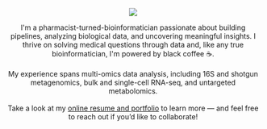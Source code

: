 
<p align="center">
<img src="https://capsule-render.vercel.app/api?text=Hey,%20I'm%20Beatriz!&animation=fadeIn&type=waving&color=gradient&height-100"/> 
 </p>



</a>

<p align="center">
I'm a pharmacist-turned-bioinformatician passionate about building pipelines, analyzing biological data, and uncovering meaningful insights. I thrive on solving medical questions through data and, like any true bioinformatician, I'm powered by black coffee ☕.  
<br><br>
My experience spans multi-omics data analysis, including 16S and shotgun metagenomics, bulk and single-cell RNA-seq, and untargeted metabolomics.  
<br><br>
Take a look at my <a href="https://brbergamo.github.io">online resume and portfolio</a> to learn more — and feel free to reach out if you’d like to collaborate!
</p>

<br/>

